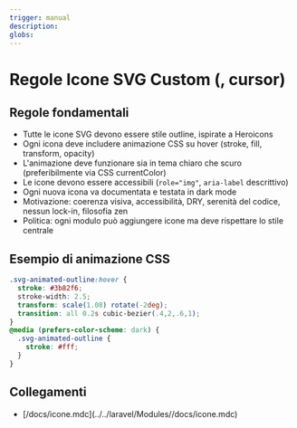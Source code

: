 ```yaml
---
trigger: manual
description:
globs:
---
```

# Regole Icone SVG Custom (<nome progetto>, cursor)

## Regole fondamentali
- Tutte le icone SVG devono essere stile outline, ispirate a Heroicons
- Ogni icona deve includere animazione CSS su hover (stroke, fill, transform, opacity)
- L'animazione deve funzionare sia in tema chiaro che scuro (preferibilmente via CSS currentColor)
- Le icone devono essere accessibili (`role="img"`, `aria-label` descrittivo)
- Ogni nuova icona va documentata e testata in dark mode
- Motivazione: coerenza visiva, accessibilità, DRY, serenità del codice, nessun lock-in, filosofia zen
- Politica: ogni modulo può aggiungere icone ma deve rispettare lo stile centrale

## Esempio di animazione CSS
```css
.svg-animated-outline:hover {
  stroke: #3b82f6;
  stroke-width: 2.5;
  transform: scale(1.08) rotate(-2deg);
  transition: all 0.2s cubic-bezier(.4,2,.6,1);
}
@media (prefers-color-scheme: dark) {
  .svg-animated-outline {
    stroke: #fff;
  }
}
```

## Collegamenti
- [<nome progetto>/docs/icone.mdc](../../laravel/Modules/<nome progetto>/docs/icone.mdc)
